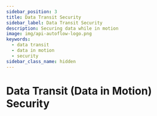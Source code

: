 ```yaml
---
sidebar_position: 3
title: Data Transit Security
sidebar_label: Data Transit Security
description: Securing data while in motion
image: img/api-autoflow-logo.png
keywords:
  - data transit
  - data in motion
  - security
sidebar_class_name: hidden
---
```


# Data Transit (Data in Motion) Security